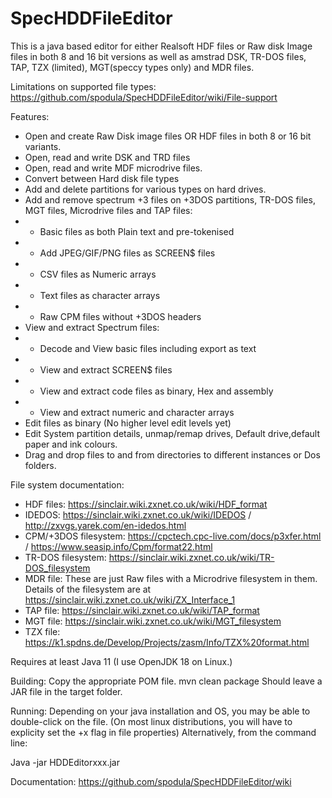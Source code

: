 # SpecHDDFileEditor
This is a java based editor for either Realsoft HDF files or Raw disk Image files in both 8 and 16 bit versions as well as amstrad DSK, TR-DOS files, TAP, TZX (limited), MGT(speccy types only) and MDR files.

Limitations on supported file types: https://github.com/spodula/SpecHDDFileEditor/wiki/File-support

Features:
* Open and create Raw Disk image files OR HDF files in both 8 or 16 bit variants. 
* Open, read and write DSK and TRD files
* Open, read and write MDF microdrive files.
* Convert between Hard disk file types
* Add and delete partitions for various types on hard drives.
* Add and remove spectrum +3 files on +3DOS partitions, TR-DOS files, MGT files, Microdrive files and TAP files:
* * Basic files as both Plain text and pre-tokenised
* * Add JPEG/GIF/PNG files as SCREEN$ files
* * CSV files as Numeric arrays
* * Text files as character arrays
* * Raw CPM files without +3DOS headers 
* View and extract Spectrum files:
* * Decode and View basic files including export as text
* * View and extract SCREEN$ files
* * View and extract code files as binary, Hex and assembly
* * View and extract numeric and character arrays
* Edit files as binary (No higher level edit levels yet)
* Edit System partition details, unmap/remap drives, Default drive,default paper and ink colours.
* Drag and drop files to and from directories to different instances or Dos folders.

File system documentation:
* HDF files: https://sinclair.wiki.zxnet.co.uk/wiki/HDF_format
* IDEDOS: https://sinclair.wiki.zxnet.co.uk/wiki/IDEDOS / http://zxvgs.yarek.com/en-idedos.html
* CPM/+3DOS filesystem: https://cpctech.cpc-live.com/docs/p3xfer.html / https://www.seasip.info/Cpm/format22.html
* TR-DOS filesystem: https://sinclair.wiki.zxnet.co.uk/wiki/TR-DOS_filesystem
* MDR file: These are just Raw files with a Microdrive filesystem in them. Details of the filesystem are at  https://sinclair.wiki.zxnet.co.uk/wiki/ZX_Interface_1
* TAP file: https://sinclair.wiki.zxnet.co.uk/wiki/TAP_format
* MGT file: https://sinclair.wiki.zxnet.co.uk/wiki/MGT_filesystem
* TZX file: https://k1.spdns.de/Develop/Projects/zasm/Info/TZX%20format.html

Requires at least Java 11 (I use OpenJDK 18 on Linux.)

Building:
Copy the appropriate POM file. 
mvn clean package
Should leave a JAR file in the target folder. 

Running:
Depending on your java installation and OS, you may be able to double-click on the file. (On most linux distributions, you will have to explicity set the +x flag in file properties)
Alternatively, from the command line:

  Java -jar HDDEditorxxx.jar
  
Documentation:
https://github.com/spodula/SpecHDDFileEditor/wiki
  

